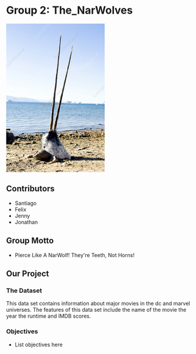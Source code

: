 # Group 2: The_NarWolves

![group_logo](../images/narwhal.jpg)


## Contributors
 - Santiago 
 - Felix 
 - Jenny
 - Jonathan
 
## Group Motto
-  Pierce Like A NarWolf! They're Teeth, Not Horns!

## Our Project

### The Dataset
This data set contains information about major movies in the dc and marvel universes. The features of this data set include the name of the movie the year the runtime and IMDB scores.  

### Objectives
- List objectives here

